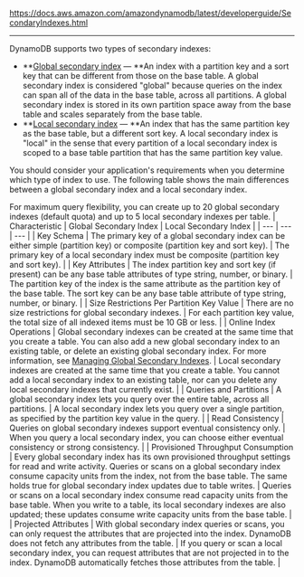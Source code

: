 https://docs.aws.amazon.com/amazondynamodb/latest/developerguide/SecondaryIndexes.html
****  


DynamoDB supports two types of secondary indexes:
+ **[Global secondary index](GSI.html) — **An index with a partition key and a sort key that can be different from those on the base table\. A global secondary index is considered "global" because queries on the index can span all of the data in the base table, across all partitions\. A global secondary index is stored in its own partition space away from the base table and scales separately from the base table\.
+ **[Local secondary index](LSI.html) — **An index that has the same partition key as the base table, but a different sort key\. A local secondary index is "local" in the sense that every partition of a local secondary index is scoped to a base table partition that has the same partition key value\.

You should consider your application's requirements when you determine which type of index to use\. The following table shows the main differences between a global secondary index and a local secondary index\.


For maximum query flexibility, you can create up to 20 global secondary indexes \(default quota\) and up to 5 local secondary indexes per table\. 
| Characteristic | Global Secondary Index | Local Secondary Index | 
| --- | --- | --- | 
| Key Schema | The primary key of a global secondary index can be either simple \(partition key\) or composite \(partition key and sort key\)\. | The primary key of a local secondary index must be composite \(partition key and sort key\)\. | 
| Key Attributes | The index partition key and sort key \(if present\) can be any base table attributes of type string, number, or binary\. | The partition key of the index is the same attribute as the partition key of the base table\. The sort key can be any base table attribute of type string, number, or binary\. | 
| Size Restrictions Per Partition Key Value | There are no size restrictions for global secondary indexes\. | For each partition key value, the total size of all indexed items must be 10 GB or less\. | 
| Online Index Operations | Global secondary indexes can be created at the same time that you create a table\. You can also add a new global secondary index to an existing table, or delete an existing global secondary index\. For more information, see [Managing Global Secondary Indexes](GSI.OnlineOps.md)\.  | Local secondary indexes are created at the same time that you create a table\. You cannot add a local secondary index to an existing table, nor can you delete any local secondary indexes that currently exist\. | 
| Queries and Partitions | A global secondary index lets you query over the entire table, across all partitions\.  | A local secondary index lets you query over a single partition, as specified by the partition key value in the query\. | 
| Read Consistency | Queries on global secondary indexes support eventual consistency only\. | When you query a local secondary index, you can choose either eventual consistency or strong consistency\. | 
| Provisioned Throughput Consumption | Every global secondary index has its own provisioned throughput settings for read and write activity\. Queries or scans on a global secondary index consume capacity units from the index, not from the base table\. The same holds true for global secondary index updates due to table writes\. | Queries or scans on a local secondary index consume read capacity units from the base table\. When you write to a table, its local secondary indexes are also updated; these updates consume write capacity units from the base table\. | 
| Projected Attributes | With global secondary index queries or scans, you can only request the attributes that are projected into the index\. DynamoDB does not fetch any attributes from the table\. | If you query or scan a local secondary index, you can request attributes that are not projected in to the index\. DynamoDB automatically fetches those attributes from the table\. | 
